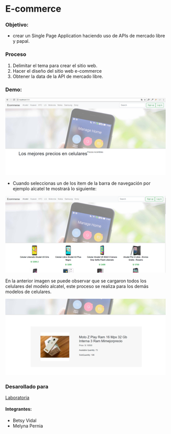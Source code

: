# E-commerce

### Objetivo:

* crear un Single Page Application haciendo uso de APIs de mercado libre y papal.

### Proceso
1. Delimitar el tema para crear el sitio web.
2. Hacer el diseño del sitio web e-commerce
3. Obtener la data de la API de mercado libre.

### Demo:

![Sin titulo](public/assets/docs/index.PNG)

* Cuando seleccionas un de los item de la barra de navegación por ejemplo alcatel te mostrará lo siguiente: 

![Sin titulo](public/assets/docs/alcatel.PNG)

En la anterior imagen se puede observar que se cargaron todos los celulares del modelo alcatel, este proceso se realiza para los demás modelos de celulares.


![Sin titulo](public/assets/docs/product.png)

### Desarollado para

[Laboratoria](http://laboratoria.la)

#### Integrantes:
- Betsy Vidal
- Melyna Pernia
